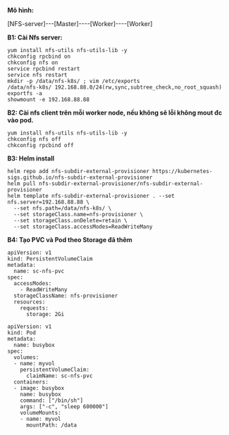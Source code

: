 **Mô hình:**

[NFS-server]---[Master]----[Worker]----[Worker]

**B1: Cài Nfs server:**
```
yum install nfs-utils nfs-utils-lib -y
chkconfig rpcbind on
chkconfig nfs on 
service rpcbind restart
service nfs restart
mkdir -p /data/nfs-k8s/ ; vim /etc/exports
/data/nfs-k8s/ 192.168.88.0/24(rw,sync,subtree_check,no_root_squash)
exportfs -a
showmount -e 192.168.88.88
```

**B2: Cài nfs client trên mỗi worker node, nếu không sẽ lỗi không mout đc vào pod.**
```
yum install nfs-utils nfs-utils-lib -y
chkconfig nfs off
chkconfig rpcbind off
```

**B3: Helm install**
```
helm repo add nfs-subdir-external-provisioner https://kubernetes-sigs.github.io/nfs-subdir-external-provisioner
helm pull nfs-subdir-external-provisioner/nfs-subdir-external-provisioner
helm template nfs-subdir-external-provisioner . --set nfs.server=192.168.88.88 \
  --set nfs.path=/data/nfs-k8s/ \
  --set storageClass.name=nfs-provisioner \
  --set storageClass.onDelete=retain \
  --set storageClass.accessModes=ReadWriteMany
```

**B4: Tạo PVC và Pod theo Storage đã thêm**
```
apiVersion: v1
kind: PersistentVolumeClaim
metadata:
  name: sc-nfs-pvc
spec:
  accessModes:
    - ReadWriteMany
  storageClassName: nfs-provisioner
  resources:
    requests:
      storage: 2Gi
```

```
apiVersion: v1
kind: Pod
metadata:
  name: busybox
spec:
  volumes:
  - name: myvol
    persistentVolumeClaim:
      claimName: sc-nfs-pvc
  containers:
  - image: busybox
    name: busybox
    command: ["/bin/sh"]
    args: ["-c", "sleep 600000"]
    volumeMounts:
    - name: myvol
      mountPath: /data
```
